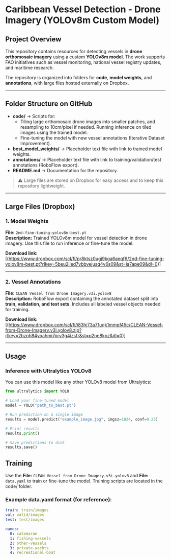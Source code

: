 # Caribbean Vessel Detection - Drone Imagery (YOLOv8m Custom Model)

## Project Overview
This repository contains resources for detecting vessels in **drone orthomosaic imagery** using a custom **YOLOv8m model**. The work supports FAO initiatives such as vessel monitoring, national vessel registry updates, and maritime research.  

The repository is organized into folders for **code**, **model weights**, and **annotations**, with large files hosted externally on Dropbox.

---

## Folder Structure on GitHub

- **code/** → Scripts for:
  - Tiling large orthomosaic drone images into smaller patches, and resampling to 10cm/pixel if needed. Running inference on tiled images using the trained model.
  - Fine-tuning the model with new vessel annotations (Iterative Dataset Improvement).  
- **best_model_weights/** → Placeholder text file with link to trained model weights.  
- **annotations/** → Placeholder text file with link to training/validation/test annotations (RoboFlow export).    
- **README.md** → Documentation for the repository.  

> ⚠️ Large files are stored on Dropbox for easy access and to keep this repository lightweight.

---

## Large Files (Dropbox)

### 1. Model Weights
**File:** `2nd-fine-tuning-yolov8m-best.pt`  
**Description:** Trained YOLOv8m model for vessel detection in drone imagery. Use this file to run inference or fine-tune the model.  

**Download link:** [(https://www.dropbox.com/scl/fi/pr8ktsz0ugj9kga6aeqf6/2nd-fine-tuning-yolov8m-best.pt?rlkey=5beu2iled7vbbvejusq4v6s09&st=ia7ape09&dl=0)]

---

### 2. Vessel Annotations
**File:** `CLEAN Vessel from Drone Imagery.v3i.yolov8`  
**Description:** RoboFlow export containing the annotated dataset split into **train, validation, and test sets**. Includes all labeled vessel objects needed for training.  

**Download link:** \[(https://www.dropbox.com/scl/fi/i83hj73a71uqk1mmpf45c/CLEAN-Vessel-from-Drone-Imagery.v3i.yolov8.zip?rlkey=2bzph84yoahmi7pry3g4izsfr&st=p2ne8kpz&dl=0)]

---

## Usage

### Inference with Ultralytics YOLOv8

You can use this model like any other YOLOv8 model from Ultralytics:

```python
from ultralytics import YOLO

# Load your fine-tuned model
model = YOLO("path_to_best.pt")

# Run prediction on a single image
results = model.predict("example_image.jpg", imgsz=1024, conf=0.25)

# Print results
results.print()

# Save predictions to disk
results.save()
```

## Training 
Use the **File:** `CLEAN Vessel from Drone Imagery.v3i.yolov8` and **File:** `data.yaml` to train or fine-tune the model.
Training scripts are located in the code/ folder.

### Example data.yaml format (for reference):
```yaml
train: train/images
val: valid/images
test: test/images

names: 
  0: catamaran
  1: fishing-vessels
  2: other-vessels
  3: private-yachts
  4: recreational-boat
```
